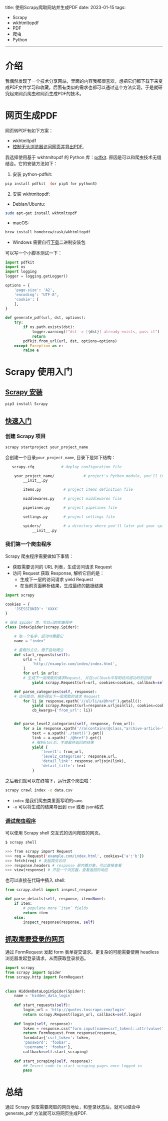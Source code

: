 title: 使用Scrapy爬取网站并生成PDF
date: 2023-01-15
tags:
- Scrapy
- wkhtmltopdf
- PDF
- 爬虫
- Python
---

# 介绍
我偶然发现了一个技术分享网站，里面的内容我都很喜欢，想把它们都下载下来变成PDF文件学习和收藏。后面有类似的需求也都可以通过这个方法实现，于是就研究起来网页爬虫和网页生成PDF的技术。

# 网页生成PDF

网页转PDF有如下方案：
- wkhtmltpdf
- [控制无头浏览器访问网页并导出PDF. ](https://juejin.cn/post/6969538044890185758)

我选择使用基于 wkhtmltopdf 的 Python 库：[pdfkit](https://pypi.org/project/pdfkit/). 原因是可以和爬虫技术无缝结合。它的安装方法如下：

1.  安装 python-pdfkit:

```bash
pip install pdfkit  (or pip3 for python3)
```

2.  安装 wkhtmltopdf:

- Debian/Ubuntu:

```bash
sudo apt-get install wkhtmltopdf
```

- macOS:

```bash
brew install homebrew/cask/wkhtmltopdf
```


- Windows 需要自行[下载](https://wkhtmltopdf.org/downloads.html)二进制安装包

可以写一个小脚本测试一下：
```python
import pdfkit
import os
import logging
logger = logging.getLogger()

options = {
    'page-size': 'A2',
    'encoding': "UTF-8",
    'cookie': [
    ],
}

def generate_pdf(url, dst, options):
    try:
        if os.path.exists(dst):
            logger.warning(f"dst -> [{dst}] already exists, pass it")
            return
        pdfkit.from_url(url, dst, options=options)
    except Exception as e:
        raise e
```

# Scrapy 使用入门

## [Scrapy 安装](https://docs.scrapy.org/en/latest/intro/install.html)

```bash
pip3 install Scrapy
```

## [快速入门](https://docs.scrapy.org/en/latest/intro/tutorial.html)

### 创建 Scrapy 项目

```bash
scrapy startproject your_project_name
```
会创建一个目录`your_project_name`, 目录下是如下结构：

```bash
   scrapy.cfg            # deploy configuration file

    your_project_name/             # project's Python module, you'll import your code from here
        __init__.py

        items.py          # project items definition file

        middlewares.py    # project middlewares file

        pipelines.py      # project pipelines file

        settings.py       # project settings file

        spiders/          # a directory where you'll later put your spiders
            __init__.py
```

### 我们第一个爬虫程序

Scrapy 爬虫程序需要做如下事情：
- 获取需要访问的 URL 列表，生成访问请求 Request
- 访问 Request 获取 Response, 解析它目的是：
	- 生成下一层的访问请求 yield Request
	- 在当前页面解析结果，生成最终的数据结果

```python
import scrapy

cookies = {
    'JSESSIONID': 'XXXX'
}

# 继承 Spider 类，写自己的爬虫程序
class IndexSpider(scrapy.Spider):

	# 取一个名字，启动时需要它
    name = "index"

	# 重载的方法，用于启动爬虫
    def start_requests(self):
        urls = [
            'http://example.com/index/index.html',
        ]
        for url in urls:
        # 生成下一层爬取的请求Request, 并在callback中写明访问成功时的回调
            yield scrapy.Request(url=url, cookies=cookies, callback=self.parse_categories)

    def parse_categories(self, response):
    # 访问成功，解析得出下一层爬取的请求 Request
        for li in response.xpath('//ul/li/a/@href').getall():
            yield scrapy.Request(url=response.urljoin(li), cookies=cookies, callback=self.parse_level2_categories,
            cb_kwargs={'from_url': li})


    def parse_level2_categories(self, response, from_url):
        for a in response.xpath('//a[contains(@class,"archive-article-title")]'):
            text = a.xpath('./text()').get()
            link = a.xpath('./@href').get()
            # 解析html后，生成最终返回的结果
            yield {
                'level1': from_url,
                'level2_categories': response.url,
                'detail_link': response.urljoin(link),
                'detail_title': text
            }
```

之后我们就可以在终端下，运行这个爬虫啦：
```bash
scrapy crawl index -o data.csv
```

- `index` 是我们爬虫类里面写明的`name`.
- `-o` 可以将生成的结果导出到 csv 或者 json格式


### [调试爬虫程序](https://docs.scrapy.org/en/latest/topics/debug.html)

可以使用 Scrapy shell 交互式的访问爬取的网页。
```bash
$ scrapy shell

>>> from scrapy import Request
>>> req = Request('example.com/index.html', cookies={'a':'b'})
>>> fetch(req) # 发起爬虫访问
>>> response.headers # response 是内置对象，可以直接查看
>>> view(response) # 开启一个浏览器，查看返回的响应
```

也可以直接在代码中插入 shell: 
```python
from scrapy.shell import inspect_response

def parse_details(self, response, item=None):
    if item:
        # populate more `item` fields
        return item
    else:
        inspect_response(response, self)
```

## [抓取需要登录的网页](https://scrapeops.io/python-scrapy-playbook/scrapy-login-form/#login-method-1-simple-formrequest)

通过 FormRequest 发起 form 表单提交请求。更复杂的可能需要使用 headless 浏览器发起登录请求，从而获取登录状态。

```python
import scrapy  
from scrapy import Spider  
from scrapy.http import FormRequest  
  
  
class HiddenDataLoginSpider(Spider):  
	name = 'hidden_data_login'  
  
	def start_requests(self):  
		login_url = 'http://quotes.toscrape.com/login'  
		return scrapy.Request(login_url, callback=self.login)  
  
	def login(self, response):  
		token = response.css("form input[name=csrf_token]::attr(value)").extract_first()  
		return FormRequest.from_response(response,  
		formdata={'csrf_token': token,  
		'password': 'foobar',  
		'username': 'foobar'},  
		callback=self.start_scraping)  
  
	def start_scraping(self, response):  
		## Insert code to start scraping pages once logged in  
		pass
```

# 总结
通过 Scrapy 获取需要爬取的网页地址，和登录状态后，就可以结合中 generate_pdf 方法就可以将网页生成PDF.